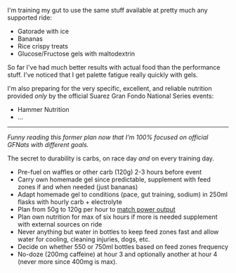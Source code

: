 I'm training my gut to use the same stuff available at pretty much any supported ride:

- Gatorade with ice
- Bananas
- Rice crispy treats
- Glucose/Fructose gels with maltodextrin

So far I've had much better results with actual food than the performance stuff. I've noticed that I get palette fatigue really quickly with gels.

I'm also preparing for the very specific, excellent, and reliable nutrition provided *only* by the official Suarez Gran Fondo National Series events:

- Hammer Nutrition
- ...

----
*Funny reading this former plan now that I'm 100% focused on official GFNats with different goals.*

The secret to durability is carbs, on race day _and_ on every training day.

- Pre-fuel on waffles or other carb (120g) 2-3 hours before event
- Carry own homemade gel since predictable, supplement with feed zones if and when needed (just bananas)
- Adapt homemade gel to conditions (pace, gut training, sodium) in 250ml flasks with hourly carb + electrolyte
- Plan from 50g to 120g per hour to [match power output](Carbs%20burned%20per%20watt%20per%20hour.md)
- Plan own nutrition for max of six hours if more is needed supplement with external sources on ride
- Never anything but water in bottles to keep feed zones fast and allow water for cooling, cleaning injuries, dogs, etc.
- Decide on whether 550 or 750ml bottles based on feed zones frequency
- No-doze (200mg caffeine) at hour 3 and optionally another at hour 4 (never more since 400mg is max).